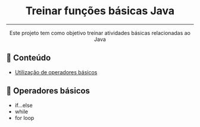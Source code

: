 <h1 align="center">Treinar funções básicas Java</h1>

---

<p align="center"> Este projeto tem como objetivo treinar atividades básicas relacionadas ao Java
    <br> 
</p>

## 📝 Conteúdo

- [Utilização de operadores básicos](#operadores_basicos)

## 🧐 Operadores básicos <a name = "operadores_basicos"></a>

- if...else
- while
- for loop
